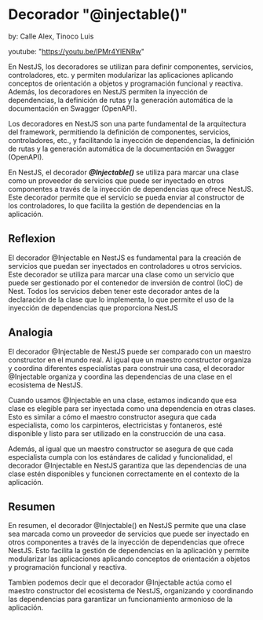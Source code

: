 # Decorador "@injectable()"

by: Calle Alex, Tinoco Luis

youtube: "<https://youtu.be/IPMr4YlENRw>"

En NestJS, los decoradores se utilizan para definir componentes, servicios, controladores, etc. y permiten modularizar las aplicaciones aplicando conceptos de orientación a objetos y programación funcional y reactiva. Además, los decoradores en NestJS permiten la inyección de dependencias, la definición de rutas y la generación automática de la documentación en Swagger (OpenAPI).

Los decoradores en NestJS son una parte fundamental de la arquitectura del framework, permitiendo la definición de componentes, servicios, controladores, etc., y facilitando la inyección de dependencias, la definición de rutas y la generación automática de la documentación en Swagger (OpenAPI).

En NestJS, el decorador ***@Injectable()*** se utiliza para marcar una clase como un proveedor de servicios que puede ser inyectado en otros componentes a través de la inyección de dependencias que ofrece NestJS. Este decorador permite que el servicio se pueda enviar al constructor de los controladores, lo que facilita la gestión de dependencias en la aplicación.

## Reflexion

El decorador @Injectable en NestJS es fundamental para la creación de servicios que puedan ser inyectados en controladores u otros servicios. Este decorador se utiliza para marcar una clase como un servicio que puede ser gestionado por el contenedor de inversión de control (IoC) de Nest. Todos los servicios deben tener este decorador antes de la declaración de la clase que lo implementa, lo que permite el uso de la inyección de dependencias que proporciona NestJS

## Analogia

El decorador @Injectable de NestJS puede ser comparado con un maestro constructor en el mundo real. Al igual que un maestro constructor organiza y coordina diferentes especialistas para construir una casa, el decorador @Injectable organiza y coordina las dependencias de una clase en el ecosistema de NestJS.

Cuando usamos @Injectable en una clase, estamos indicando que esa clase es elegible para ser inyectada como una dependencia en otras clases. Esto es similar a cómo el maestro constructor asegura que cada especialista, como los carpinteros, electricistas y fontaneros, esté disponible y listo para ser utilizado en la construcción de una casa.

Además, al igual que un maestro constructor se asegura de que cada especialista cumpla con los estándares de calidad y funcionalidad, el decorador @Injectable en NestJS garantiza que las dependencias de una clase estén disponibles y funcionen correctamente en el contexto de la aplicación.

## Resumen

En resumen, el decorador @Injectable() en NestJS permite que una clase sea marcada como un proveedor de servicios que puede ser inyectado en otros componentes a través de la inyección de dependencias que ofrece NestJS. Esto facilita la gestión de dependencias en la aplicación y permite modularizar las aplicaciones aplicando conceptos de orientación a objetos y programación funcional y reactiva.

Tambien podemos decir que el decorador @Injectable actúa como el maestro constructor del ecosistema de NestJS, organizando y coordinando las dependencias para garantizar un funcionamiento armonioso de la aplicación.
